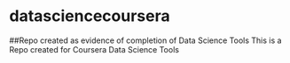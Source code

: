 # datasciencecoursera
##Repo created as evidence of completion of Data Science Tools
This is a Repo created for Coursera Data Science Tools
